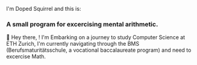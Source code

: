 I'm Doped Squirrel and this is:
### A small program for excercising mental arithmetic.

👋 Hey there, ! I'm Embarking on a journey to study Computer Science at ETH Zurich, I'm currently navigating through the BMS (Berufsmaturitätsschule, a vocational baccalaureate program) and need to excercise Math.
